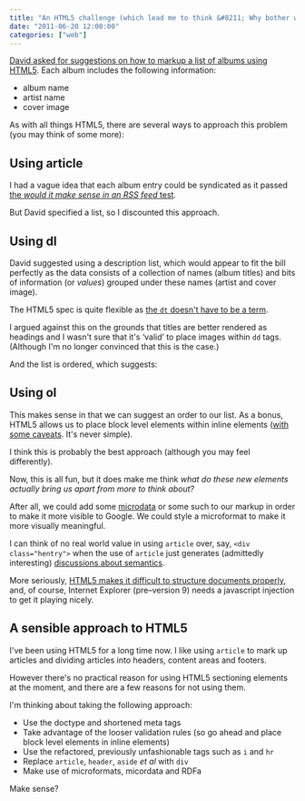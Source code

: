 ```yaml
---
title: "An HTML5 challenge (which lead me to think &#8211; Why bother with HTML5 sectioning elements?)"
date: "2011-06-20 12:00:00"
categories: ["web"]
---
```



[David asked for suggestions on how to markup a list of albums using HTML5](https://twitter.com/#!/BrightEyesDavid/statuses/82742770497892353). Each album includes the following information:

- album name
- artist name
- cover image

As with all things HTML5, there are several ways to approach this problem (you may think of some more):

## Using article

I had a vague idea that each album entry could be syndicated as it passed [the _would it make sense in an RSS feed_ test](https://html5doctor.com/the-article-element/).

But David specified a list, so I discounted this approach.

## Using dl

David suggested using a description list, which would appear to fit the bill perfectly as the data consists of a collection of names (album titles) and bits of information (or _values_) grouped under these names (artist and cover image).

The HTML5 spec is quite flexible as [the `dt` doesn't have to be a term](https://html5doctor.com/the-dl-element/).


I argued against this on the grounds that titles are better rendered as headings and I wasn't sure that it's ‘valid’ to place images within `dd` tags. (Although I'm no longer convinced that this is the case.)

And the list is ordered, which suggests:

## Using ol


This makes sense in that we can suggest an order to our list. As a bonus, HTML5 allows us to place block level elements within inline elements ([with some caveats](https://dev.w3.org/html5/spec/Overview.html#restrictions-on-content-models-and-on-attribute-values). It's never simple).

I think this is probably the best approach (although you may feel differently).

Now, this is all fun, but it does make me think _what do these new elements actually bring us apart from more to think about?_

After all, we could add some [microdata](https://en.wikipedia.org/wiki/Microdata_(HTML5)) or some such to our markup in order to make it more visible to Google. We could style a microformat to make it more visually meaningful.

I can think of no real world value in using `article` over, say, `<div class="hentry">` when the use of `article` just generates (admittedly interesting) [discussions about semantics](https://html5doctor.com/the-article-element/).

More seriously, [HTML5 makes it difficult to structure documents properly](https://www.456bereastreet.com/archive/201106/on_using_h1_for_all_heading_levels_in_html5/), and, of course, Internet Explorer (pre–version 9) needs a javascript injection to get it playing nicely.

## A sensible approach to HTML5

I've been using HTML5 for a long time now. I like using `article` to mark up articles and dividing articles into headers, content areas and footers.

However there's no practical reason for using HTML5 sectioning elements at the moment, and there are a few reasons for not using them.

I'm thinking about taking the following approach:

* Use the doctype and shortened meta tags
* Take advantage of the looser validation rules (so go ahead and place block level elements in inline elements)
* Use the refactored, previously unfashionable tags such as `i` and `hr`
* Replace `article`, `header`, `aside` _et al_ with `div`
* Make use of microformats, micordata and RDFa

Make sense?
